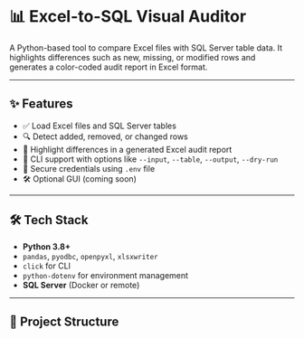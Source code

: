 # 📊 Excel-to-SQL Visual Auditor

A Python-based tool to compare Excel files with SQL Server table data. It highlights differences such as new, missing, or modified rows and generates a color-coded audit report in Excel format.

---

## ✨ Features

- ✅ Load Excel files and SQL Server tables
- 🔍 Detect added, removed, or changed rows
- 🎨 Highlight differences in a generated Excel audit report
- 💬 CLI support with options like `--input`, `--table`, `--output`, `--dry-run`
- 🔐 Secure credentials using `.env` file
- 🛠 Optional GUI (coming soon)

---

## 🛠 Tech Stack

- **Python 3.8+**
- `pandas`, `pyodbc`, `openpyxl`, `xlsxwriter`
- `click` for CLI
- `python-dotenv` for environment management
- **SQL Server** (Docker or remote)

---

## 📂 Project Structure

